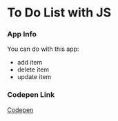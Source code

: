 # To Do List with JS

### App Info
You can do with this app:
* add item
* delete item
* update item

### Codepen Link
[Codepen](https://codepen.io/ummuhankeles/pen/xxRaKqd)

